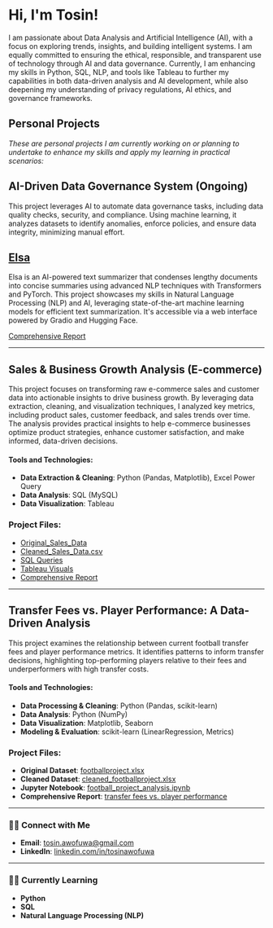 # Hi, I'm Tosin!

I am passionate about Data Analysis and Artificial Intelligence (AI), with a focus on exploring trends, insights, and building intelligent systems. I am equally committed to ensuring the ethical, responsible, and transparent use of technology through AI and data governance. Currently, I am enhancing my skills in Python, SQL, NLP, and tools like Tableau to further my capabilities in both data-driven analysis and AI development, while also deepening my understanding of privacy regulations, AI ethics, and governance frameworks.

## Personal Projects
*These are personal projects I am currently working on or planning to undertake to enhance my skills and apply my learning in practical scenarios:*

## AI-Driven Data Governance System (Ongoing)
This project leverages AI to automate data governance tasks, including data quality checks, security, and compliance. Using machine learning, it analyzes datasets to identify anomalies, enforce policies, and ensure data integrity, minimizing manual effort.

## [Elsa](https://tosin-e-elsa-summarizer.hf.space)  
Elsa is an AI-powered text summarizer that condenses lengthy documents into concise summaries using advanced NLP techniques with Transformers and PyTorch. This project showcases my skills in Natural Language Processing (NLP) and AI, leveraging state-of-the-art machine learning models for efficient text summarization. It's accessible via a web interface powered by Gradio and Hugging Face.

[Comprehensive Report](https://github.com/tosin-e/tosin-e/blob/main/comprehensive-report.md)

---

## Sales & Business Growth Analysis (E-commerce)
This project focuses on transforming raw e-commerce sales and customer data into actionable insights to drive business growth. By leveraging data extraction, cleaning, and visualization techniques, I analyzed key metrics, including product sales, customer feedback, and sales trends over time. The analysis provides practical insights to help e-commerce businesses optimize product strategies, enhance customer satisfaction, and make informed, data-driven decisions.

#### Tools and Technologies:
- **Data Extraction & Cleaning**: Python (Pandas, Matplotlib), Excel Power Query
- **Data Analysis**: SQL (MySQL)
- **Data Visualization**: Tableau

### Project Files:
- [Original_Sales_Data](https://github.com/tosin-e/tosin-e/blob/1526861241b1477ae31de728b9b589392fcb524e/ecommerce_sales_analysis.pdf)
- [Cleaned_Sales_Data.csv](https://github.com/tosin-e/tosin-e/blob/main/Cleaned_Sales_Data.csv)
- [SQL Queries](Sales_Trends_Analysis.sql)
- [Tableau Visuals](https://github.com/tosin-e/tosin-e/blob/main/Visualizations.md)
- [Comprehensive Report](https://github.com/tosin-e/tosin-e/blob/main/sales%20and%20growth%20analysis.md)
  
---

## Transfer Fees vs. Player Performance: A Data-Driven Analysis
This project examines the relationship between current football transfer fees and player performance metrics. It identifies patterns to inform transfer decisions, highlighting top-performing players relative to their fees and underperformers with high transfer costs.

#### Tools and Technologies:
- **Data Processing & Cleaning**: Python (Pandas, scikit-learn)
- **Data Analysis**: Python (NumPy)
- **Data Visualization**: Matplotlib, Seaborn
- **Modeling & Evaluation**: scikit-learn (LinearRegression, Metrics)

### Project Files:
- **Original Dataset**: [footballproject.xlsx](https://github.com/tosin-e/tosin-e/blob/main/footballproject.xlsx)
- **Cleaned Dataset**: [cleaned_footballproject.xlsx](https://github.com/tosin-e/tosin-e/blob/main/cleaned_footballproject.xlsx)
- **Jupyter Notebook**: [football_project_analysis.ipynb](football_project_analysis.ipynb)
- **Comprehensive Report**: [transfer fees vs. player performance](https://github.com/tosin-e/tosin-e/blob/main/Transfer%20Fees%20vs.%20Player%20Performance.md)

---

### 🤳🏼 Connect with Me
- **Email**: [tosin.awofuwa@gmail.com](mailto:tosin.awofuwa@gmail.com)
- **LinkedIn**: [linkedin.com/in/tosinawofuwa](http://linkedin.com/in/tosinawofuwa)

---

### 👩‍💻 Currently Learning
- **Python**
- **SQL**
- **Natural Language Processing (NLP)**
